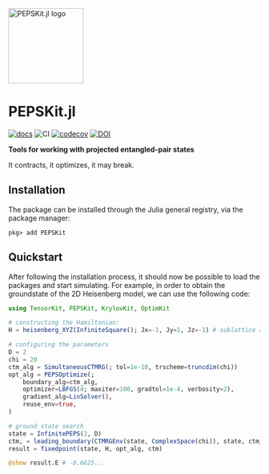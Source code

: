 <picture>
    <source media="(prefers-color-scheme: dark)" srcset="https://github.com/QuantumKitHub/PEPSKit.jl/blob/master/docs/src/assets/logo-dark.svg">
    <img alt="PEPSKit.jl logo" src="https://github.com/QuantumKitHub/PEPSKit.jl/blob/master/docs/src/assets/logo.svg" width="150">
</picture>

# PEPSKit.jl

[![docs][docs-dev-img]][docs-dev-url] ![CI][ci-url] [![codecov][codecov-img]][codecov-url] [![DOI][doi-img]][doi-url]

[docs-dev-img]: https://img.shields.io/badge/docs-dev-blue.svg
[docs-dev-url]: https://QuantumKitHub.github.io/PEPSKit.jl/dev/

[codecov-img]: https://codecov.io/gh/QuantumKitHub/PEPSKit.jl/graph/badge.svg?token=1OBDY03SUP
[codecov-url]: https://codecov.io/gh/QuantumKitHub/PEPSKit.jl

[ci-url]: https://github.com/QuantumKitHub/PEPSKit.jl/workflows/CI/badge.svg

[doi-url]: https://doi.org/10.5281/zenodo.13938736
[doi-img]: https://zenodo.org/badge/DOI/10.5281/zenodo.13938737.svg

**Tools for working with projected entangled-pair states**

It contracts, it optimizes, it may break.

## Installation

The package can be installed through the Julia general registry, via the package manager:

```julia-repl
pkg> add PEPSKit
```

## Quickstart

After following the installation process, it should now be possible to load the packages and start simulating.
For example, in order to obtain the groundstate of the 2D Heisenberg model, we can use the following code:

```julia
using TensorKit, PEPSKit, KrylovKit, OptimKit

# constructing the Hamiltonian:
H = heisenberg_XYZ(InfiniteSquare(); Jx=-1, Jy=1, Jz=-1) # sublattice rotation to obtain single-site unit cell

# configuring the parameters
D = 2
chi = 20
ctm_alg = SimultaneousCTMRG(; tol=1e-10, trscheme=truncdim(chi))
opt_alg = PEPSOptimize(;
    boundary_alg=ctm_alg,
    optimizer=LBFGS(4; maxiter=100, gradtol=1e-4, verbosity=2),
    gradient_alg=LinSolver(),
    reuse_env=true,
)

# ground state search
state = InfinitePEPS(2, D)
ctm, = leading_boundary(CTMRGEnv(state, ComplexSpace(chi)), state, ctm_alg)
result = fixedpoint(state, H, opt_alg, ctm)

@show result.E # -0.6625...
```

